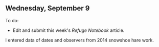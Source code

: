 
## Wednesday, September 9

To do:

* Edit and submit this week's *Refuge Notebook* article.

I entered data of dates and observers from 2014 snowshoe hare work.

